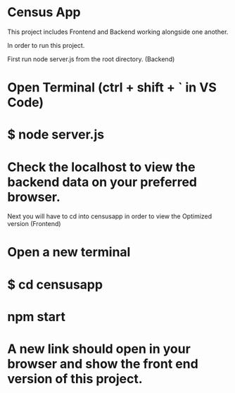 # Census App

This project includes Frontend and Backend working alongside one another.

In order to run this project.

First run node server.js from the root directory. (Backend)
# Open Terminal (ctrl + shift + ` in VS Code)
# $ node server.js
# Check the localhost to view the backend data on your preferred browser.

Next you will have to cd into censusapp in order to view the Optimized version (Frontend)
# Open a new terminal
# $ cd censusapp
# npm start
# A new link should open in your browser and show the front end version of this project.

